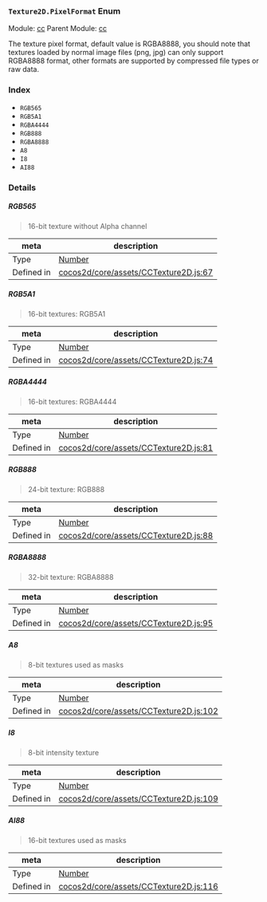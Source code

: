 ### `Texture2D.PixelFormat` Enum



Module: [cc](../modules/cc.md)
Parent Module: [cc](../modules/cc.md)


The texture pixel format, default value is RGBA8888,
you should note that textures loaded by normal image files (png, jpg) can only support RGBA8888 format,
other formats are supported by compressed file types or raw data.


### Index
  - `RGB565`
  - `RGB5A1`
  - `RGBA4444`
  - `RGB888`
  - `RGBA8888`
  - `A8`
  - `I8`
  - `AI88`

### Details


##### RGB565

> 16-bit texture without Alpha channel

| meta | description |
|------|-------------|
| Type | <a href="https://developer.mozilla.org/en/JavaScript/Reference/Global_Objects/Number" class="crosslink external" target="_blank">Number</a> |
| Defined in | [cocos2d/core/assets/CCTexture2D.js:67](https://github.com/cocos-creator/engine/blob/18c4ff6051c255c06377a9b26bc00d4567180ae4/cocos2d/core/assets/CCTexture2D.js#L67) |



##### RGB5A1

> 16-bit textures: RGB5A1

| meta | description |
|------|-------------|
| Type | <a href="https://developer.mozilla.org/en/JavaScript/Reference/Global_Objects/Number" class="crosslink external" target="_blank">Number</a> |
| Defined in | [cocos2d/core/assets/CCTexture2D.js:74](https://github.com/cocos-creator/engine/blob/18c4ff6051c255c06377a9b26bc00d4567180ae4/cocos2d/core/assets/CCTexture2D.js#L74) |



##### RGBA4444

> 16-bit textures: RGBA4444

| meta | description |
|------|-------------|
| Type | <a href="https://developer.mozilla.org/en/JavaScript/Reference/Global_Objects/Number" class="crosslink external" target="_blank">Number</a> |
| Defined in | [cocos2d/core/assets/CCTexture2D.js:81](https://github.com/cocos-creator/engine/blob/18c4ff6051c255c06377a9b26bc00d4567180ae4/cocos2d/core/assets/CCTexture2D.js#L81) |



##### RGB888

> 24-bit texture: RGB888

| meta | description |
|------|-------------|
| Type | <a href="https://developer.mozilla.org/en/JavaScript/Reference/Global_Objects/Number" class="crosslink external" target="_blank">Number</a> |
| Defined in | [cocos2d/core/assets/CCTexture2D.js:88](https://github.com/cocos-creator/engine/blob/18c4ff6051c255c06377a9b26bc00d4567180ae4/cocos2d/core/assets/CCTexture2D.js#L88) |



##### RGBA8888

> 32-bit texture: RGBA8888

| meta | description |
|------|-------------|
| Type | <a href="https://developer.mozilla.org/en/JavaScript/Reference/Global_Objects/Number" class="crosslink external" target="_blank">Number</a> |
| Defined in | [cocos2d/core/assets/CCTexture2D.js:95](https://github.com/cocos-creator/engine/blob/18c4ff6051c255c06377a9b26bc00d4567180ae4/cocos2d/core/assets/CCTexture2D.js#L95) |



##### A8

> 8-bit textures used as masks

| meta | description |
|------|-------------|
| Type | <a href="https://developer.mozilla.org/en/JavaScript/Reference/Global_Objects/Number" class="crosslink external" target="_blank">Number</a> |
| Defined in | [cocos2d/core/assets/CCTexture2D.js:102](https://github.com/cocos-creator/engine/blob/18c4ff6051c255c06377a9b26bc00d4567180ae4/cocos2d/core/assets/CCTexture2D.js#L102) |



##### I8

> 8-bit intensity texture

| meta | description |
|------|-------------|
| Type | <a href="https://developer.mozilla.org/en/JavaScript/Reference/Global_Objects/Number" class="crosslink external" target="_blank">Number</a> |
| Defined in | [cocos2d/core/assets/CCTexture2D.js:109](https://github.com/cocos-creator/engine/blob/18c4ff6051c255c06377a9b26bc00d4567180ae4/cocos2d/core/assets/CCTexture2D.js#L109) |



##### AI88

> 16-bit textures used as masks

| meta | description |
|------|-------------|
| Type | <a href="https://developer.mozilla.org/en/JavaScript/Reference/Global_Objects/Number" class="crosslink external" target="_blank">Number</a> |
| Defined in | [cocos2d/core/assets/CCTexture2D.js:116](https://github.com/cocos-creator/engine/blob/18c4ff6051c255c06377a9b26bc00d4567180ae4/cocos2d/core/assets/CCTexture2D.js#L116) |


